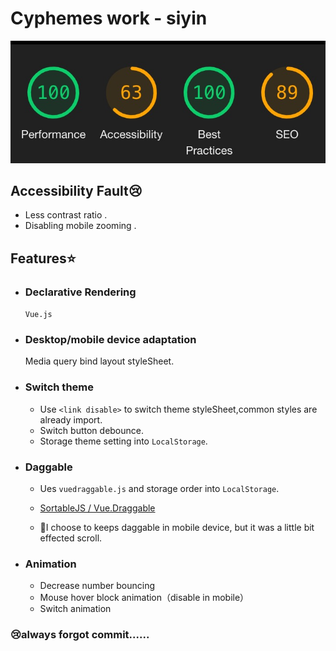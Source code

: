 # Cyphemes work - siyin

![lighthouse](./lighthouse.jpg)
## Accessibility Fault😢
- Less contrast ratio .
- Disabling mobile zooming .
## Features⭐️

- ### Declarative Rendering

  `Vue.js`
- ### Desktop/mobile device adaptation
  
  Media query bind layout styleSheet.

- ### Switch theme

  - Use `<link disable>` to switch theme styleSheet,common styles are already import.
  - Switch button debounce.
  - Storage theme setting into `LocalStorage`.
- ### Daggable

  - Ues `vuedraggable.js` and storage order into `LocalStorage`.

  - [SortableJS
/
Vue.Draggable](https://github.com/SortableJS/Vue.Draggable)

  - 🤔I choose to keeps daggable in mobile device, but it was a little bit effected scroll.

- ### Animation
  - Decrease number bouncing
  - Mouse hover block animation（disable in mobile）
  - Switch animation

### 😢always forgot commit......